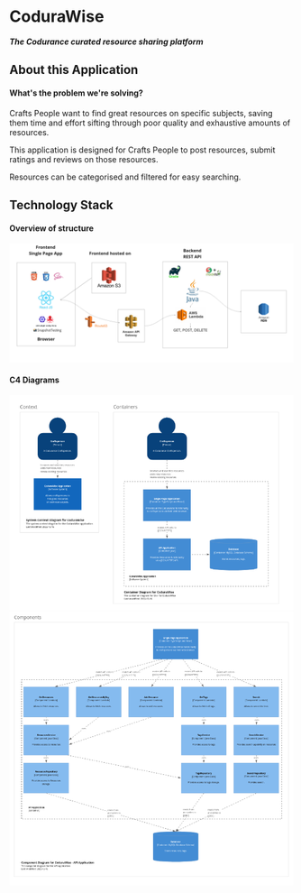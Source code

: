 # CoduraWise
***The Codurance curated resource sharing platform***

## About this Application

#### What's the problem we're solving?

Crafts People want to find great resources on specific subjects, saving them time and effort sifting through poor quality and exhaustive amounts of resources.

This application is designed for Crafts People to post resources, submit ratings and reviews on those resources.

Resources can be categorised and filtered for easy searching.

## Technology Stack

#### Overview of structure

![image of technology_stack](readme_images/technology_stack.png)

#### C4 Diagrams

![C1 and C2 Diagrams](readme_images/c1_c2_diagrams.png)
![C3 Diagrams](readme_images/c3_diagram.png)
